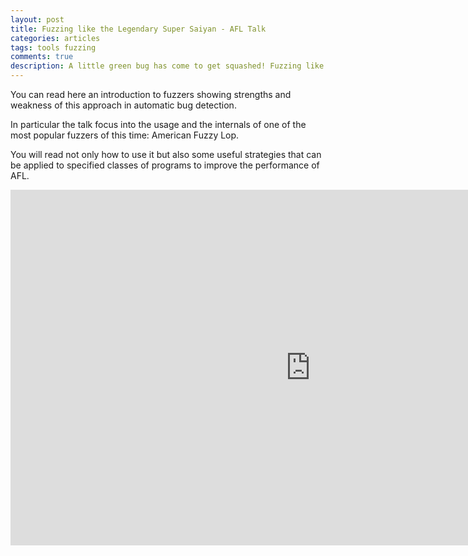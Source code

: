 ```yaml
---
layout: post
title: Fuzzing like the Legendary Super Saiyan - AFL Talk
categories: articles
tags: tools fuzzing
comments: true
description: A little green bug has come to get squashed! Fuzzing like the Legendary Super Saiyan talk for the DEF CON 11396 Group in Rome
---
```


You can read here an introduction to fuzzers showing strengths and weakness of this approach in automatic bug detection.

In particular the talk focus into the usage and the internals of one of the most popular fuzzers of this time: American Fuzzy Lop.

You will read not only how to use it but also some useful strategies that can be applied to specified classes of programs to improve the performance of AFL.

<iframe src="https://docs.google.com/presentation/d/1CgsqmWMJhGdCHQfZVhA5hRD-240rcz_7nU5DZhXDL00/embed?start=false&amp;loop=false&amp;delayms=3000" allowfullscreen="true" mozallowfullscreen="true" webkitallowfullscreen="true" width="960" height="569" frameborder="0"></iframe>
